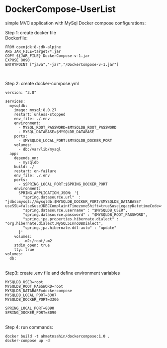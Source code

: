 # DockerCompose-UserList
simple MVC application with MySql Docker compose configurations:

Step 1: create docker file<br/>
Dockerfile:
```
FROM openjdk:8-jdk-alpine
ARG JAR_FILE=target/*.jar
COPY ${JAR_FILE} DockerCompose-v-1.jar
EXPOSE 8090
ENTRYPOINT ["java","-jar","/DockerCompose-v-1.jar"]
```

<br/>

Step 2: create docker-compose.yml
```
version: "3.8"

services:
  mysqldb:
    image: mysql:8.0.27
    restart: unless-stopped
    env_file: ./.env
    environment:
      - MYSQL_ROOT_PASSWORD=$MYSQLDB_ROOT_PASSWORD
      - MYSQL_DATABASE=$MYSQLDB_DATABASE
    ports:
      - $MYSQLDB_LOCAL_PORT:$MYSQLDB_DOCKER_PORT
    volumes:
      - db:/var/lib/mysql
  app:
    depends_on:
      - mysqldb
    build: ./
    restart: on-failure
    env_file: ./.env
    ports:
      - $SPRING_LOCAL_PORT:$SPRING_DOCKER_PORT
    environment:
      SPRING_APPLICATION_JSON: '{
        "spring.datasource.url"  : "jdbc:mysql://mysqldb:$MYSQLDB_DOCKER_PORT/$MYSQLDB_DATABASE?useSSL=false&useJDBCComplaintTimezoneShift=true&useLegacyDatetimeCode=false&serverTimezone=UTC&allowPublicKeyRetrieval=true",
        "spring.datasource.username" : "$MYSQLDB_USER",
        "spring.datasource.password" : "$MYSQLDB_ROOT_PASSWORD",
        "spring.jpa.properties.hibernate.dialect" : "org.hibernate.dialect.MySQL5InnoDBDialect",
        "spring.jpa.hibernate.ddl-auto" : "update"
      }'
    volumes:
      - .m2:/root/.m2
    stdin_open: true
    tty: true
volumes:
  db:
```
<br/>
Step3: create .env file and define environment variables

```
MYSQLDB_USER=root
MYSQLDB_ROOT_PASSWORD=root
MYSQLDB_DATABASE=dockercompose
MYSQLDB_LOCAL_PORT=3307
MYSQLDB_DOCKER_PORT=3306

SPRING_LOCAL_PORT=8090
SPRING_DOCKER_PORT=8090
```
<br/>
Step 4: run commands:

```
docker build -t ahmetnsahin/dockercompose:1.0 .
docker-compose up -d
```


